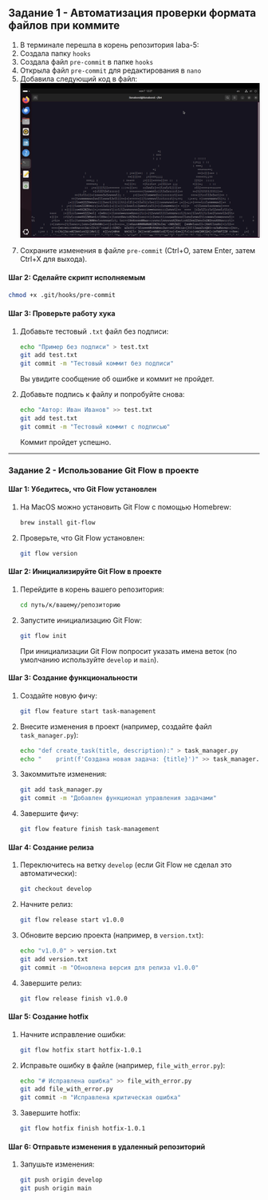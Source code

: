## Задание 1 - Автоматизация проверки формата файлов при коммите

1) В терминале перешла в корень репозитория laba-5:
2) Создала папку `hooks`
3) Создала файл `pre-commit` в папке `hooks`
4) Открыла файл `pre-commit` для редактирования в `nano`
5) Добавила следующий код в файл:
![Screnshot](https://github.com/ilonabond/Laba4/blob/main/Снимок%20экрана%202024-11-07%20в%2015.27.46.png)
7. Сохраните изменения в файле `pre-commit` (Ctrl+O, затем Enter, затем Ctrl+X для выхода).

#### Шаг 2: Сделайте скрипт исполняемым
```bash
chmod +x .git/hooks/pre-commit
```

#### Шаг 3: Проверьте работу хука
1. Добавьте тестовый `.txt` файл без подписи:
   ```bash
   echo "Пример без подписи" > test.txt
   git add test.txt
   git commit -m "Тестовый коммит без подписи"
   ```
   Вы увидите сообщение об ошибке и коммит не пройдет.

2. Добавьте подпись к файлу и попробуйте снова:
   ```bash
   echo "Автор: Иван Иванов" >> test.txt
   git add test.txt
   git commit -m "Тестовый коммит с подписью"
   ```
   Коммит пройдет успешно.

---

### Задание 2 - Использование Git Flow в проекте

#### Шаг 1: Убедитесь, что Git Flow установлен
1. На MacOS можно установить Git Flow с помощью Homebrew:
   ```bash
   brew install git-flow
   ```

2. Проверьте, что Git Flow установлен:
   ```bash
   git flow version
   ```

#### Шаг 2: Инициализируйте Git Flow в проекте
1. Перейдите в корень вашего репозитория:
   ```bash
   cd путь/к/вашему/репозиторию
   ```

2. Запустите инициализацию Git Flow:
   ```bash
   git flow init
   ```
   При инициализации Git Flow попросит указать имена веток (по умолчанию используйте `develop` и `main`).

#### Шаг 3: Создание функциональности
1. Создайте новую фичу:
   ```bash
   git flow feature start task-management
   ```

2. Внесите изменения в проект (например, создайте файл `task_manager.py`):
   ```bash
   echo "def create_task(title, description):" > task_manager.py
   echo "    print(f'Создана новая задача: {title}')" >> task_manager.py
   ```

3. Закоммитьте изменения:
   ```bash
   git add task_manager.py
   git commit -m "Добавлен функционал управления задачами"
   ```

4. Завершите фичу:
   ```bash
   git flow feature finish task-management
   ```

#### Шаг 4: Создание релиза
1. Переключитесь на ветку `develop` (если Git Flow не сделал это автоматически):
   ```bash
   git checkout develop
   ```

2. Начните релиз:
   ```bash
   git flow release start v1.0.0
   ```

3. Обновите версию проекта (например, в `version.txt`):
   ```bash
   echo "v1.0.0" > version.txt
   git add version.txt
   git commit -m "Обновлена версия для релиза v1.0.0"
   ```

4. Завершите релиз:
   ```bash
   git flow release finish v1.0.0
   ```

#### Шаг 5: Создание hotfix
1. Начните исправление ошибки:
   ```bash
   git flow hotfix start hotfix-1.0.1
   ```

2. Исправьте ошибку в файле (например, `file_with_error.py`):
   ```bash
   echo "# Исправлена ошибка" >> file_with_error.py
   git add file_with_error.py
   git commit -m "Исправлена критическая ошибка"
   ```

3. Завершите hotfix:
   ```bash
   git flow hotfix finish hotfix-1.0.1
   ```

#### Шаг 6: Отправьте изменения в удаленный репозиторий
1. Запушьте изменения:
   ```bash
   git push origin develop
   git push origin main
   ```
